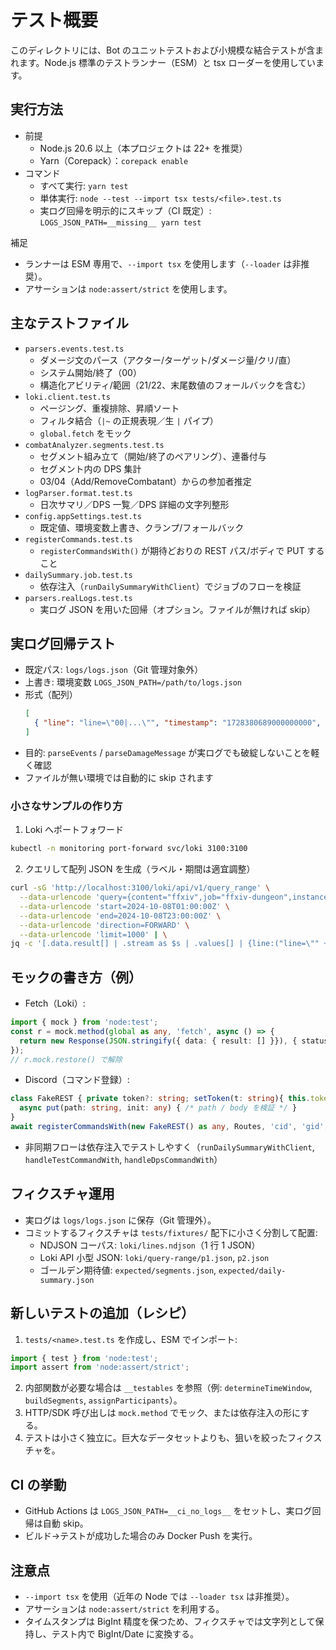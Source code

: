 # テスト概要

このディレクトリには、Bot のユニットテストおよび小規模な結合テストが含まれます。Node.js 標準のテストランナー（ESM）と tsx ローダーを使用しています。

## 実行方法

- 前提
  - Node.js 20.6 以上（本プロジェクトは 22+ を推奨）
  - Yarn（Corepack）：`corepack enable`
- コマンド
  - すべて実行: `yarn test`
  - 単体実行: `node --test --import tsx tests/<file>.test.ts`
  - 実ログ回帰を明示的にスキップ（CI 既定）: `LOGS_JSON_PATH=__missing__ yarn test`

補足
- ランナーは ESM 専用で、`--import tsx` を使用します（`--loader` は非推奨）。
- アサーションは `node:assert/strict` を使用します。

## 主なテストファイル

- `parsers.events.test.ts`
  - ダメージ文のパース（アクター/ターゲット/ダメージ量/クリ/直）
  - システム開始/終了（00）
  - 構造化アビリティ/範囲（21/22、末尾数値のフォールバックを含む）
- `loki.client.test.ts`
  - ページング、重複排除、昇順ソート
  - フィルタ結合（`|~` の正規表現／生 `|` パイプ）
  - `global.fetch` をモック
- `combatAnalyzer.segments.test.ts`
  - セグメント組み立て（開始/終了のペアリング）、連番付与
  - セグメント内の DPS 集計
  - 03/04（Add/RemoveCombatant）からの参加者推定
- `logParser.format.test.ts`
  - 日次サマリ／DPS 一覧／DPS 詳細の文字列整形
- `config.appSettings.test.ts`
  - 既定値、環境変数上書き、クランプ/フォールバック
- `registerCommands.test.ts`
  - `registerCommandsWith()` が期待どおりの REST パス/ボディで PUT すること
- `dailySummary.job.test.ts`
  - 依存注入（`runDailySummaryWithClient`）でジョブのフローを検証
- `parsers.realLogs.test.ts`
  - 実ログ JSON を用いた回帰（オプション。ファイルが無ければ skip）

## 実ログ回帰テスト

- 既定パス: `logs/logs.json`（Git 管理対象外）
- 上書き: 環境変数 `LOGS_JSON_PATH=/path/to/logs.json`
- 形式（配列）
  ```json
  [
    { "line": "line=\"00|...\"", "timestamp": "1728380689000000000", "fields": {"job":"ffxiv-dungeon","content":"ffxiv"} }
  ]
  ```
- 目的: `parseEvents` / `parseDamageMessage` が実ログでも破綻しないことを軽く確認
- ファイルが無い環境では自動的に skip されます

### 小さなサンプルの作り方

1) Loki へポートフォワード
```bash
kubectl -n monitoring port-forward svc/loki 3100:3100
```
2) クエリして配列 JSON を生成（ラベル・期間は適宜調整）
```bash
curl -sG 'http://localhost:3100/loki/api/v1/query_range' \
  --data-urlencode 'query={content="ffxiv",job="ffxiv-dungeon",instance="DESKTOP-LHEGLIC"}' \
  --data-urlencode 'start=2024-10-08T01:00:00Z' \
  --data-urlencode 'end=2024-10-08T23:00:00Z' \
  --data-urlencode 'direction=FORWARD' \
  --data-urlencode 'limit=1000' | \
jq -c '[.data.result[] | .stream as $s | .values[] | {line:("line=\"" + .[1] + "\""), timestamp: .[0], fields: $s}]' > logs/logs.json
```

## モックの書き方（例）

- Fetch（Loki）:
```ts
import { mock } from 'node:test';
const r = mock.method(global as any, 'fetch', async () => {
  return new Response(JSON.stringify({ data: { result: [] }}), { status: 200 });
});
// r.mock.restore() で解除
```
- Discord（コマンド登録）:
```ts
class FakeREST { private token?: string; setToken(t: string){ this.token=t; return this; }
  async put(path: string, init: any) { /* path / body を検証 */ }
}
await registerCommandsWith(new FakeREST() as any, Routes, 'cid', 'gid', commands);
```
- 非同期フローは依存注入でテストしやすく（`runDailySummaryWithClient`, `handleTestCommandWith`, `handleDpsCommandWith`）

## フィクスチャ運用

- 実ログは `logs/logs.json` に保存（Git 管理外）。
- コミットするフィクスチャは `tests/fixtures/` 配下に小さく分割して配置:
  - NDJSON コーパス: `loki/lines.ndjson`（1 行 1 JSON）
  - Loki API 小型 JSON: `loki/query-range/p1.json`, `p2.json`
  - ゴールデン期待値: `expected/segments.json`, `expected/daily-summary.json`

## 新しいテストの追加（レシピ）

1) `tests/<name>.test.ts` を作成し、ESM でインポート:
```ts
import { test } from 'node:test';
import assert from 'node:assert/strict';
```
2) 内部関数が必要な場合は `__testables` を参照（例: `determineTimeWindow`, `buildSegments`, `assignParticipants`）。
3) HTTP/SDK 呼び出しは `mock.method` でモック、または依存注入の形にする。
4) テストは小さく独立に。巨大なデータセットよりも、狙いを絞ったフィクスチャを。

## CI の挙動

- GitHub Actions は `LOGS_JSON_PATH=__ci_no_logs__` をセットし、実ログ回帰は自動 skip。
- ビルド→テストが成功した場合のみ Docker Push を実行。

## 注意点

- `--import tsx` を使用（近年の Node では `--loader tsx` は非推奨）。
- アサーションは `node:assert/strict` を利用する。
- タイムスタンプは BigInt 精度を保つため、フィクスチャでは文字列として保持し、テスト内で BigInt/Date に変換する。
